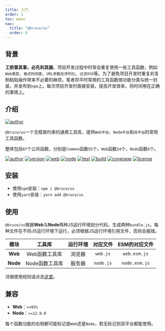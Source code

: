 ```yaml
---
title: 入门
order: 1
toc: menu
nav:
  title: "@bruce/us"
  order: 8
---
```


## 背景

**工欲善其事，必先利其器**。项目开发过程中时常会重复使用一些工具函数，例如`Web类型`、`格式时间差`、`URL参数反序列化`、`过滤XSS`等。为了避免项目开发时重复的复制粘贴操作带来不必要的麻烦，笔者将平时常用的工具函数按功能分类与统一封装，并发布到`npm`上。每次项目开发时直接安装，提高开发效率，将时间用在正确的事情上。

## 介绍

[![author](https://img.shields.io/badge/@bruce/us-Web/Node通用工具库-66f.svg)](https://github.com/JowayYoung/bruce)

`@bruce/us`一个无框架约束的通用工具库，提供`Web平台`、`Node平台`和`双平台`的常用工具函数。

整体包括`87`个公共函数，分别是`Common`函数`55`个，`Web`函数`24`个，`Node`函数`8`个。

[![author](https://img.shields.io/badge/author-JowayYoung-f66.svg)](https://github.com/JowayYoung/bruce)<span class="gap"></span>
[![version](https://img.shields.io/badge/version-1.0.0-f66.svg)](https://github.com/JowayYoung/bruce)<span class="gap"></span>
[![web](https://img.shields.io/badge/web-%3E%3D95%25-3c9.svg)](https://github.com/JowayYoung/bruce)<span class="gap"></span>
[![node](https://img.shields.io/badge/node-%3E%3D12.0.0-3c9.svg)](https://github.com/JowayYoung/bruce)<span class="gap"></span>
[![test](https://img.shields.io/badge/test-passing-f90.svg)](https://github.com/JowayYoung/bruce)<span class="gap"></span>
[![build](https://img.shields.io/badge/build-passing-f90.svg)](https://github.com/JowayYoung/bruce)<span class="gap"></span>
[![coverage](https://img.shields.io/badge/coverage-80%25-09f.svg)](https://github.com/JowayYoung/bruce)<span class="gap"></span>
[![license](https://img.shields.io/badge/license-MIT-09f.svg)](https://github.com/JowayYoung/bruce)

## 安装

- 使用`npm`安装：`npm i @bruce/us`
- 使用`yarn`安装：`yarn add @bruce/us`

## 使用

`@bruce/us`根据**Web**与**Node**两种JS运行环境划分代码，生成两种`bundle.js`。每种文件在不同JS运行环境下运行，必须根据JS运行环境引用文件，否则会报错。

模块|工具库|运行环境|对应文件|ESM的对应文件
:-:|:-:|:-:|:-:|:-:
**Web**|Web函数工具库|浏览器|`web.js`|`web.esm.js`
**Node**|Node函数工具库|服务器|`node.js`|`node.esm.js`

详细使用规则请点击[这里](/us/usage)。

## 兼容

- **Web**：`>=95%`
- **Node**：`>=12.0.0`

每个函数功能的右侧都可能标记是`Web`还是`Node`，若无标记则双平台都能使用。